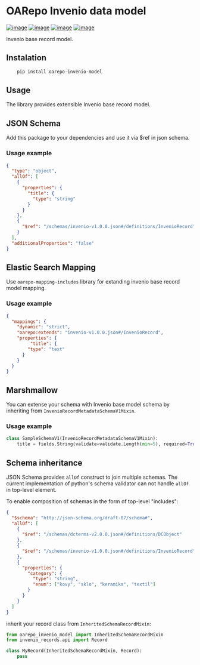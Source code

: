 OARepo Invenio data model
=========================

[![image][]][1]
[![image][2]][3]
[![image][4]][5]
[![image][6]][7]

Invenio base record model.

Instalation
----------
```bash
    pip install oarepo-invenio-model
```
Usage
-----
The library provides extensible Invenio base record model.

JSON Schema
-----------
Add this package to your dependencies and use it via $ref in json
schema.

### Usage example
```json
{
  "type": "object",
  "allOf": [
    {
      "properties": {
        "title": {
          "type": "string"
        }
      }
    },
    {
      "$ref": "/schemas/invenio-v1.0.0.json#/definitions/InvenioRecord"
    }
  ],
  "additionalProperties": "false"
}
```
Elastic Search Mapping
----------------------
Use `oarepo-mapping-includes` library for extanding invenio base record model mapping.
### Usage example
```json
{
  "mappings": {
    "dynamic": "strict",
    "oarepo:extends": "invenio-v1.0.0.json#/InvenioRecord",
    "properties": {
         "title": {
        "type": "text"
      }
    }
  }
}
```
 
Marshmallow
-----------
You can extense your schema with Invenio base model schema by inheriting from `InvenioRecordMetadataSchemaV1Mixin`.

### Usage example
```python
class SampleSchemaV1(InvenioRecordMetadataSchemaV1Mixin):
    title = fields.String(validate=validate.Length(min=5), required=True)
```

Schema inheritance
------------------

JSON Schema provides ``allOf`` construct to join multiple schemas. The current
implementation of python's schema validator can not handle ``allOf`` in top-level
element.

To enable composition of schemas in the form of top-level "includes":

```json
{
  "$schema": "http://json-schema.org/draft-07/schema#",
  "allOf": [
    {
      "$ref": "/schemas/dcterms-v2.0.0.json#/definitions/DCObject"
    },
    {
      "$ref": "/schemas/invenio-v1.0.0.json#/definitions/InvenioRecord"
    },
    {
      "properties": {
        "category": {
          "type": "string",
          "enum": ["kovy", "sklo", "keramika", "textil"]
        }
      }
    }
  ]
}
```
inherit your record class from ``InheritedSchemaRecordMixin``:

```python
from oarepo_invenio_model import InheritedSchemaRecordMixin
from invenio_records.api import Record

class MyRecord(InheritedSchemaRecordMixin, Record):
    pass
```



  [image]: https://img.shields.io/github/license/oarepo/oarepo-invenio-model.svg
  [1]: https://github.com/oarepo/oarepo-invenio-model/blob/master/LICENSE
  [2]: https://img.shields.io/travis/oarepo/oarepo-invenio-model.svg
  [3]: https://travis-ci.org/oarepo/oarepo-invenio-model
  [4]: https://img.shields.io/coveralls/oarepo/oarepo-invenio-model.svg
  [5]: https://coveralls.io/r/oarepo/oarepo-invenio-model
  [6]: https://img.shields.io/pypi/v/oarepo-invenio-model.svg
  [7]: https://pypi.org/pypi/oarepo-invenio-model